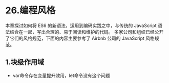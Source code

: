 # 26.编程风格

本章探讨如何将 ES6 的新语法，运用到编码实践之中，与传统的 JavaScript 语法结合在一起，写出合理的、易于阅读和维护的代码。
多家公司和组织已经公开了它们的风格规范，下面的内容主要参考了 Airbnb 公司的 JavaScript 风格规范。

## 1.块级作用域
- var命令存在变量提升效用，let命令没有这个问题
